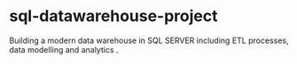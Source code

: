 # sql-datawarehouse-project
Building a modern  data warehouse in SQL SERVER including ETL processes, data modelling and analytics .
